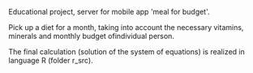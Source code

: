 Educational project, server for mobile app 'meal for budget'.

Pick up a diet for a month, taking into account the necessary vitamins, minerals and monthly budget ofindividual person.

The final calculation (solution of the system of equations) is realized in language R (folder r_src).
